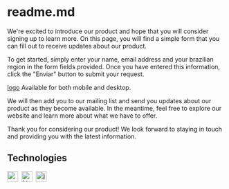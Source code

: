 
# readme.md

We're excited to introduce our product and hope that you will consider signing up to learn more. 
On this page, you will find a simple form that you can fill out to receive updates about our product.

To get started, simply enter your name, email address and your brazilian region in the form fields provided. 
Once you have entered this information, click the "Enviar" button to submit your request.

[logo](https://user-images.githubusercontent.com/96913788/205657716-fea947ab-e8f9-4432-a15a-c84260c271cf.png)
Available for both mobile and desktop.


We will then add you to our mailing list and send you updates about our product as they become available. 
In the meantime, feel free to explore our website and learn more about what we have to offer.

Thank you for considering our product! We look forward to staying in touch and providing you with the latest information.


## Technologies 

<img src="https://img.shields.io/badge/Css3-05122A?style=flat&logo=css3" alt="css3 Badge" height="25">&nbsp;
<img src="https://img.shields.io/badge/Html5-05122A?style=flat&logo=html5" alt="html5 Badge" height="25">&nbsp;
<img src="https://img.shields.io/badge/Javascript-05122A?style=flat&logo=javascript" alt="javascript Badge" height="25">&nbsp;


